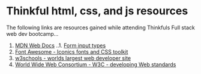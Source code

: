 # Thinkful html, css, and js resources

The following links are resources gained while attending Thinkfuls Full stack web dev bootcamp...

1. [MDN Web Docs](https://developer.mozilla.org/en-US/)
..1. [Form input types](https://developer.mozilla.org/en-US/docs/Web/HTML/Element/input#Form_<input>_types)
2. [Font Awesome - Iconics fonts and CSS toolkit](http://fontawesome.io/)
3. [w3schools - worlds largest web developer site](https://www.w3schools.com)
4. [World Wide Web Consortium - W3C - developing Web standards](www.w3.org) 

